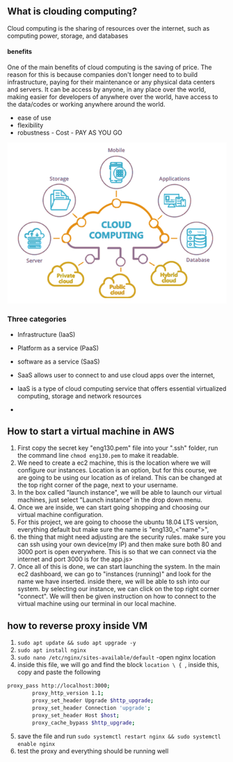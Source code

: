 ## What is clouding computing?
Cloud computing is the sharing of resources over the internet, such as computing power, storage, and databases
#### benefits
One of the main benefits of cloud computing is the saving of price. The reason for this is because companies don't longer need to to build infrastructure, paying for their maintenance or any physical data centers and servers. It can be access by anyone, in any place over the world, making easier for developers of anywhere over the world, have access to the data/codes or working anywhere around the world.
- ease of use
- flexibility 
- robustness - Cost - PAY AS YOU GO
<img src="./images/benefits.png" />

### Three categories
- Infrastructure (IaaS) 
- Platform as a service (PaaS)
- software as a service (SaaS)
 
- SaaS allows user to connect to and use cloud apps over the internet,
- IaaS is a type of cloud computing service that offers essential virtualized computing, storage and network resources
- 

## How to start a virtual machine in AWS

1. First copy the secret key "eng130.pem" file into your ".ssh" folder, run the command line `chmod eng130.pem` to make it readable.
2. We need to create a ec2 machine, this is the location where we will configure our instances. Location is an option, but for this course, we are going to be using our location as of ireland. This can be changed at the top right corner of the page, next to your username.
3. In the box called "launch instance", we will be able to launch our virtual machines, just select "Launch instance" in the drop down menu. 
4. Once we are inside, we can start going shopping and choosing our virtual machine configuration.
5.  For this project, we are going to choose the ubuntu 18.04 LTS version, everything default but make sure the name is "eng130_<"name">",
6. the thing that might need adjusting are the security rules. make sure you can ssh using your own device(my IP) and then make sure both 80 and 3000 port is open everywhere. This is so that we can connect via the internet and port 3000 is for the app.js>
7. Once all of this is done, we can start launching the system. In the main ec2 dashboard, we can go to "instances (running)" and look for the name we have inserted. inside there, we will be able to ssh into our system. by selecting our instance, we can click on the top right corner "connect". We will then be given instruction on how to connect to the virtual machine using our terminal in our local machine.
## how to reverse proxy inside VM
1. `sudo apt update && sudo apt upgrade -y`
2. `sudo apt install nginx` 
3. `sudo nano /etc/nginx/sites-available/default` -open nginx location
4. inside this file, we will go and find the block `location \ { `, inside this, copy and paste the following
```bash
proxy_pass http://localhost:3000;
        proxy_http_version 1.1;
        proxy_set_header Upgrade $http_upgrade;
        proxy_set_header Connection 'upgrade';
        proxy_set_header Host $host;
        proxy_cache_bypass $http_upgrade;
```
5. save the file and run `sudo systemctl restart nginx && sudo systemctl enable nginx`
6. test the proxy and everything should be running well